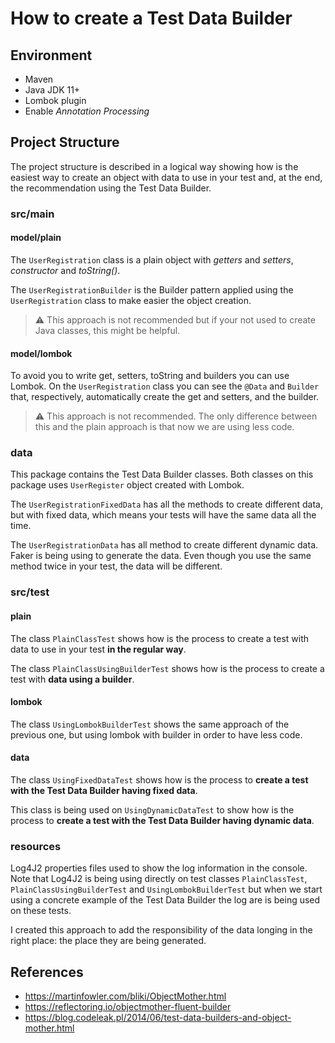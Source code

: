 # How to create a Test Data Builder

## Environment

 * Maven
 * Java JDK 11+
 * Lombok plugin
 * Enable _Annotation Processing_
 
## Project Structure
The project structure is described in a logical way showing how is the easiest way to create an object with data to use 
in your test and, at the end, the recommendation using the Test Data Builder. 

### src/main

#### model/plain
The `UserRegistration` class is a plain object with _getters_ and _setters_, _constructor_ and _toString()_.

The `UserRegistrationBuilder` is the Builder pattern applied using the `UserRegistration` class to make easier the object creation.

> :warning: This approach is not recommended but if your not used to create Java classes, this might be helpful.

#### model/lombok
To avoid you to write get, setters, toString and builders you can use Lombok.
On the `UserRegistration` class you can see the `@Data` and `Builder` that, respectively, automatically create the get 
and setters, and the builder.

> :warning: This approach is not recommended. The only difference between this and the plain approach is that now we are 
using less code.

### data
This package contains the Test Data Builder classes.
Both classes on this package uses `UserRegister` object created with Lombok.

The `UserRegistrationFixedData` has all the methods to create different data, but with fixed data, 
which means your tests will have the same data all the time.

The `UserRegistrationData` has all method to create different dynamic data. Faker is being using to generate the data.
Even though you use the same method twice in your test, the data will be different.

### src/test

#### plain
The class `PlainClassTest` shows how is the process to create a test with data to use in your test **in the regular way**.

The class `PlainClassUsingBuilderTest` shows how is the process to create a test with **data using a builder**.

#### lombok
The class `UsingLombokBuilderTest` shows the same approach of the previous one, but using lombok with builder in order to have less code.

#### data
The class `UsingFixedDataTest` shows how is the process to **create a test with the Test Data Builder having fixed data**.

This class is being used on `UsingDynamicDataTest` to show how is the process to **create a test with the Test Data Builder having dynamic data**.

### resources
Log4J2 properties files used to show the log information in the console.
Note that Log4J2 is being using directly on test classes `PlainClassTest`, `PlainClassUsingBuilderTest` and `UsingLombokBuilderTest` but when we 
start using a concrete example of the Test Data Builder the log are is being used on these tests.

I created this approach to add the responsibility of the data longing in the right place: the place they are being generated.

## References
 * https://martinfowler.com/bliki/ObjectMother.html
 * https://reflectoring.io/objectmother-fluent-builder
 * https://blog.codeleak.pl/2014/06/test-data-builders-and-object-mother.html
